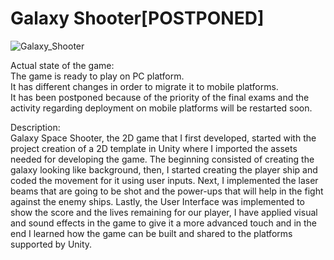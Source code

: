 # Galaxy Shooter[POSTPONED]  

![Galaxy_Shooter](https://user-images.githubusercontent.com/62428813/108421306-add63400-723d-11eb-83f6-b0f5c737837d.png)

Actual state of the game:  
The game is ready to play on PC platform.  
It has different changes in order to migrate it to mobile platforms.  
It has been postponed because of the priority of the final exams and the activity regarding deployment on mobile platforms will be restarted soon.    

Description:  
Galaxy Space Shooter, the 2D game that I first developed, started with the project creation of a 2D template in Unity where I imported the assets needed for developing the game. The beginning consisted of creating the galaxy looking like background, then, I started creating the player ship and coded the movement for it using user inputs. Next, I implemented the laser beams that are going to be shot and the power-ups that will help in the fight against the enemy ships. Lastly, the User Interface was implemented to show the score and the lives remaining for our player, I have applied visual and sound effects in the game to give it a more advanced touch and in the end I learned how the game can be built and shared to the platforms supported by Unity.

